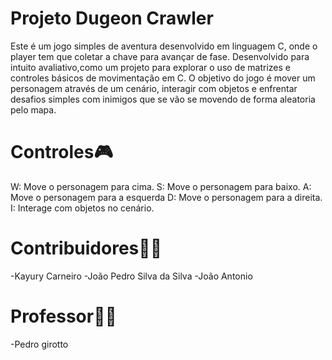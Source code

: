 # Projeto Dugeon Crawler

Este é um jogo simples de aventura desenvolvido em linguagem C, onde o player tem que coletar a chave para avançar de fase. 
Desenvolvido para intuito avaliativo,como um projeto para explorar o uso de matrizes e controles básicos de movimentação em C. 
O objetivo do jogo é mover um personagem através de um cenário, interagir com objetos e enfrentar desafios simples com inimigos que se vão se movendo de forma aleatoria pelo mapa.

# Controles🎮
 W: Move o personagem para cima.
 S: Move o personagem para baixo.
 A: Move o personagem para a esquerda
 D: Move o personagem para a direita.
 I: Interage com objetos no cenário.

# Contribuidores👨‍💻
-Kayury Carneiro
-João Pedro Silva da Silva
-João Antonio
	
# Professor👨‍🏫
  -Pedro girotto
